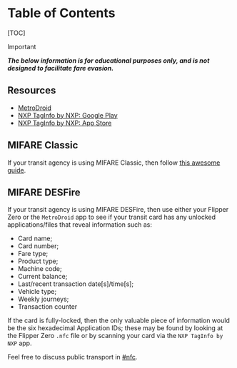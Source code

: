 # Table of Contents
[TOC]

> [!IMPORTANT]
> ***The below information is for educational purposes only, and is __not__ designed to facilitate fare evasion.***

## Resources
- [MetroDroid](https://github.com/metrodroid/metrodroid)
- [NXP TagInfo by NXP: Google Play](https://play.google.com/store/apps/details?id=com.nxp.taginfolite)
- [NXP TagInfo by NXP: App Store](https://apps.apple.com/us/app/nfc-taginfo-by-nxp/id1246143596)

## MIFARE Classic
If your transit agency is using MIFARE Classic, then follow [this awesome guide](https://gist.github.com/noproto/63f5dea3f77cae4393a4aa90fc8ef427).

## MIFARE DESFire
If your transit agency is using MIFARE DESFire, then use either your Flipper Zero or the `MetroDroid` app to see if your transit card has any unlocked applications/files that reveal information such as:
- Card name;
- Card number;
- Fare type;
- Product type;
- Machine code;
- Current balance;
- Last/recent transaction date[s]/time[s];
- Vehicle type;
- Weekly journeys;
- Transaction counter

If the card is fully-locked, then the only valuable piece of information would be the six hexadecimal Application IDs; these may be found by looking at the Flipper Zero `.nfc` file or by scanning your card via the `NXP TagInfo by NXP` app.

Feel free to discuss public transport in [#nfc](https://discord.com/channels/740930220399525928/95442271613867625).
